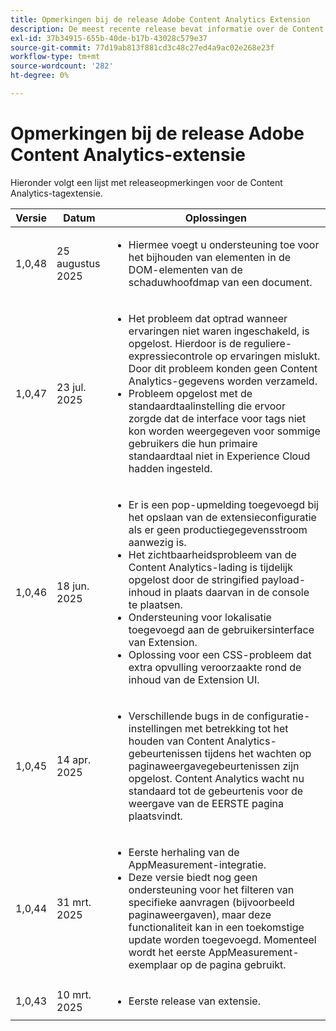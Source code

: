 ```yaml
---
title: Opmerkingen bij de release Adobe Content Analytics Extension
description: De meest recente release bevat informatie over de Content Analytics-tagextensie in Adobe Experience Platform.
exl-id: 37b34915-655b-40de-b17b-43028c579e37
source-git-commit: 77d19ab813f881cd3c48c27ed4a9ac02e268e23f
workflow-type: tm+mt
source-wordcount: '282'
ht-degree: 0%

---
```


# Opmerkingen bij de release Adobe Content Analytics-extensie

Hieronder volgt een lijst met releaseopmerkingen voor de Content Analytics-tagextensie.

| Versie | Datum | Oplossingen |
|---|---|---|
| 1,0,48 | 25 augustus 2025 | <ul><li>Hiermee voegt u ondersteuning toe voor het bijhouden van elementen in de DOM-elementen van de schaduwhoofdmap van een document.</li></ul> |
| 1,0,47 | 23 jul. 2025 | <ul><li>Het probleem dat optrad wanneer ervaringen niet waren ingeschakeld, is opgelost. Hierdoor is de reguliere-expressiecontrole op ervaringen mislukt. Door dit probleem konden geen Content Analytics-gegevens worden verzameld.</li><li>Probleem opgelost met de standaardtaalinstelling die ervoor zorgde dat de interface voor tags niet kon worden weergegeven voor sommige gebruikers die hun primaire standaardtaal niet in Experience Cloud hadden ingesteld.</li></ul> |
| 1,0,46 | 18 jun. 2025 | <ul><li>Er is een pop-upmelding toegevoegd bij het opslaan van de extensieconfiguratie als er geen productiegegevensstroom aanwezig is.</li><li>Het zichtbaarheidsprobleem van de Content Analytics-lading is tijdelijk opgelost door de stringified payload-inhoud in plaats daarvan in de console te plaatsen.</li><li>Ondersteuning voor lokalisatie toegevoegd aan de gebruikersinterface van Extension.</li><li>Oplossing voor een CSS-probleem dat extra opvulling veroorzaakte rond de inhoud van de Extension UI.</li></ul> |
| 1,0,45 | 14 apr. 2025 | <ul><li>Verschillende bugs in de configuratie-instellingen met betrekking tot het houden van Content Analytics-gebeurtenissen tijdens het wachten op paginaweergavegebeurtenissen zijn opgelost. Content Analytics wacht nu standaard tot de gebeurtenis voor de weergave van de EERSTE pagina plaatsvindt.</li></ul> |
| 1,0,44 | 31 mrt. 2025 | <ul><li>Eerste herhaling van de AppMeasurement-integratie.</li><li>Deze versie biedt nog geen ondersteuning voor het filteren van specifieke aanvragen (bijvoorbeeld paginaweergaven), maar deze functionaliteit kan in een toekomstige update worden toegevoegd. Momenteel wordt het eerste AppMeasurement-exemplaar op de pagina gebruikt.</li></ul> |
| 1,0,43 | 10 mrt. 2025 | <ul><li>Eerste release van extensie.</li></ul> |
